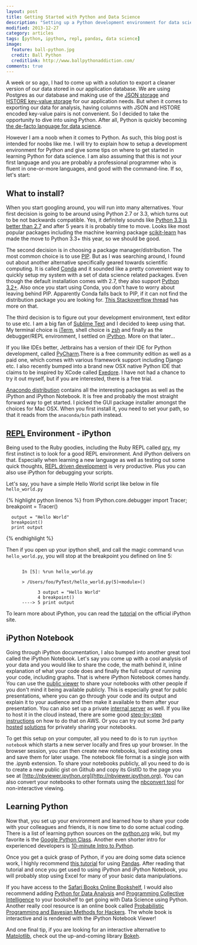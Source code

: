 ```yaml
---
layout: post
title: Getting Started with Python and Data Science
description: "Setting up a Python development environment for data science work."
modified: 2013-12-27
category: articles
tags: [python, ipython, repl, pandas, data science]
image:
  feature: ball-python.jpg
  credit: Ball Python
  creditlink: http://www.ballpythonaddiction.com/
comments: true  
---
```


A week or so ago, I had to come up with a solution to export a cleaner version of our data stored in our application database. We are using Postgres as our database and making use of the [JSON storage](http://clarkdave.net/2013/06/what-can-you-do-with-postgresql-and-json/) and [HSTORE key-value storage](http://www.postgresql.org/docs/9.0/static/hstore.html) for our application needs. But when it comes to exporting our data for analysis, having columns with JSON and HSTORE encoded key-value pairs is not convenient. So I decided to take the opportunity to dive into using Python. After all, Python is quickly becoming [the de-facto language for data science](http://www.r-bloggers.com/the-homogenization-of-scientific-computing-or-why-python-is-steadily-eating-other-languages-lunch/). 

However I am a noob when it comes to Python. As such, this blog post is intended for noobs like me. I will try to explain how to setup a development environment for Python and give some tips on where to get started in learning Python for data science. I am also assuming that this is not your first language and you are probably a professional programmer who is fluent in one-or-more languages, and good with the command-line. If so, let's start:

## What to install?

When you start googling around, you will run into many alternatives. Your first decision is going to be around using Python 2.7 or 3.3, which turns out to be not backwards compatible. Yes, it definitely sounds like [Python 3.3 is better than 2.7](https://speakerdeck.com/pyconslides/python-3-dot-3-trust-me-its-better-than-python-2-dot-7-by-dr-brett-cannon) and after 5 years it is probably time to move. Looks like most popular packages including the machine learning package [scikit-learn](https://github.com/scikit-learn/scikit-learn/commit/22dbecccff5b856d1db0c97310f542fbc5df4f64) has made the move to Python 3.3+ this year, so we should be good. 

The second decision is in choosing a package manager/distribution. The most common choice is to use [PIP](https://pip.readthedocs.org/en/latest/). But as I was searching around, I found out about another alternative specifically geared towards scientific computing. It is called [Conda](http://www.continuum.io/blog/conda) and it sounded like a pretty convenient way to quickly setup my system with a set of data science related packages. Even though the default installation comes with 2.7, they also support [Python 3.2+](http://continuum.io/blog/anaconda-python-3). Also once you start using Conda, you don't have to worry about leaving behind PIP. Apparently Conda falls back to PIP, if it can not find the distribution package you are looking for. [This Stackoverflow thread](http://stackoverflow.com/questions/18640305/how-to-keep-track-of-pip-installed-packages-in-an-anaconda-conda-env) has more on that.

The third decision is to figure out your development environment, text editor to use etc. I am a big fan of [Sublime Text](http://www.sublimetext.com/3) and I decided to keep using that. My terminal choice is [iTerm](http://www.iterm2.com/#/section/home), shell choice is [zsh](https://github.com/robbyrussell/oh-my-zsh) and finally as the debugger/REPL environment, I settled on [iPython](http://ipython.org/). More on that later... 

If you like IDEs better, Jetbrains has a version of their IDE for Python development, called [PyCharm](http://www.jetbrains.com/pycharm/).There is a free community edition as well as a paid one, which comes with various framework support including Django etc. I also recently bumped into a brand new OSX native Python IDE that claims to be inspired by XCode called [Exedore](http://celestialteapot.com/exedore/). I have not had a chance to try it out myself, but if you are interested, there is a free trial.

[Anacondo distribution](http://continuum.io/downloads) contains all the interesting packages as well as the iPython and iPython Notebook. It is free and probably the most straight forward way to get started. I picked the GUI package installer amongst the choices for Mac OSX. When you first install it, you need to set your path, so that it reads from the ```anaconda/bin``` path instead. 

## [REPL](http://en.wikipedia.org/wiki/Read%E2%80%93eval%E2%80%93print_loop) Environment - iPython

Being used to the Ruby goodies, including the Ruby REPL called [pry](http://pryrepl.org/), my first instinct is to look for a good REPL environment. And iPython delivers on that. Especially when learning a new language as well as testing out some quick thoughts, [REPL driven development](https://speakerdeck.com/conradirwin/repl-driven-development-with-pry) is very productive. Plus you can also use iPython for debugging your scripts.

Let's say, you have a simple Hello World script like below in file ```hello_world.py```

{% highlight python linenos %}
      from IPython.core.debugger import Tracer; breakpoint = Tracer()
    
      output = "Hello World"
      breakpoint()
      print output
{% endhighlight %}

Then if you open up your ipython shell, and call the magic command ```%run hello_world.py```, you will stop at the breakpoint you defined on line 5:

```

      In [5]: %run hello_world.py

      > /Users/foo/PyTest/hello_world.py(5)<module>()

            3 output = "Hello World"
            4 breakpoint()
      ----> 5 print output

```

To learn more about iPython, you can read the [tutorial](http://ipython.org/ipython-doc/dev/interactive/tutorial.html) on the official iPython site.

## iPython Notebook

Going through iPython documentation, I also bumped into another great tool called the iPython Notebook. Let's say you come up with a cool analysis of your data and you would like to share the code, the math behind it, inline explanation of what your code does and finally the full output of running your code, including graphs. That is where iPython Notebook comes handy. You can use the [public viewer](http://nbviewer.ipython.org/) to share your notebooks with other people if you don't mind it being available publicly. This is especially great for public presentations, where you can go through your code and its output and explain it to your audience and then make it available to them after your presentation. You can also set up a private [internal server](http://nbviewer.ipython.org/github/Unidata/tds-python-workshop/blob/master/ipython-notebook-server.ipynb) as well. If you like to host it in the cloud instead, there are some good [step-by-step instructions](https://gist.github.com/iamatypeofwalrus/5183133) on how to do that on AWS. Or you can try out some 3rd party [hosted](http://www.continuum.io/wakari) [solutions](http://www.picloud.com/) for privately sharing your notebooks.

To get this setup on your computer, all you need to do is to run ``` ipython notebook ``` which starts a new server locally and fires up  your browser. In the browser session, you can then create new notebooks, load existing ones and save them for later usage. The notebook file format is a single json with the .ipynb extension. To share your notebooks publicly, all you need to do is to create a new public gist on Github and copy its GistID to the page you see at [http://nbviewer.ipython.org](http://nbviewer.ipython.org). You can also convert your notebooks to other formats using the [nbconvert tool](http://ipython.org/ipython-doc/stable/interactive/nbconvert.html#nbconvert) for non-interactive viewing.

## Learning Python

Now that, you set up your environment and learned how to share your code with your colleagues and friends, it is now time to do some actual coding. There is a list of learning python sources on the [python.org](https://wiki.python.org/moin/BeginnersGuide/Programmers) wiki, but my favorite is the [Google Python Class](https://developers.google.com/edu/python/). Another even shorter intro for experienced developers is [10-minute Intro to Python](http://www.stavros.io/tutorials/python/).

Once you get a quick grasp of Python, if you are doing some data science work, I highly recommend [this tutorial](http://www.gregreda.com/2013/10/26/intro-to-pandas-data-structures/) for using [Pandas](http://pandas.pydata.org/). After reading that tutorial and once you get used to using iPython and iPython Notebook, you will probably stop using Excel for many of your basic data manipulations.  

If you have access to the [Safari Books Online Bookshelf](https://ssl.safaribooksonline.com/trial), I would also recommend adding [Python for Data Analysis](http://shop.oreilly.com/product/0636920023784.do) and [Programming Collective Intelligence](http://shop.oreilly.com/product/9780596529321.do) to your bookshelf to get going with Data Science using Python. Another really cool resource is an online book called [Probabilistic Programming and Bayesian Methods for Hackers](http://nbviewer.ipython.org/github/CamDavidsonPilon/Probabilistic-Programming-and-Bayesian-Methods-for-Hackers/blob/master/Prologue/Prologue.ipynb). The whole book is interactive and is rendered with the iPython Notebook Viewer!

And one final tip, if you are looking for an interactive alternative to [Matplotlib](http://matplotlib.org/), check out the up-and-coming library [Bokeh](http://bokeh.pydata.org/).


